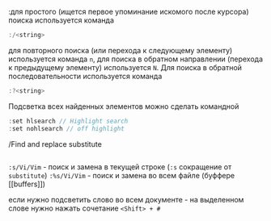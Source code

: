 :для простого (ищется первое упоминание искомого после курсора) поиска используется команда 
```c
:/<string>
```
для повторного поиска (или перехода к следующему элементу)  используется команда `n`, для поиска в обратном направлении (перехода к предыдущему элементу) используется `N`.
Для поиска в обратной последовательности используется команда
```c
:?<string>
```
Подсветка всех найденных элементов можно сделать командной
```c
:set hlsearch // Highlight search
:set nohlsearch // off highlight
```

/Find and replace substitute 
```c

```
`:s/Vi/Vim` - поиск и замена в текущей строке (`:s` сокращение от `substitute`)
`:%s/Vi/Vim` - поиск и замена во всем файле (буффере [[buffers]])

если нужно подсветить слово во всем документе - на выделенном слове нужно нажать сочетание `<Shift> + #`
